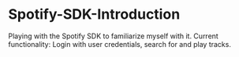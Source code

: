 # Spotify-SDK-Introduction

Playing with the Spotify SDK to familiarize myself with it.
Current functionality: Login with user credentials, search for and play tracks.

